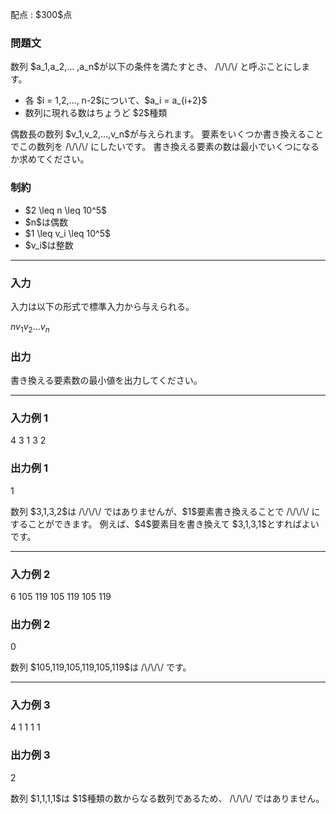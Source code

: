 
<div>

<span>

<span>

<p>
配点 : $300$点
</p>

<div>

<section>

### **問題文**

<p>
数列 $a_1,a_2,... ,a_n$が以下の条件を満たすとき、 /\/\/\/ と呼ぶことにします。
</p>

<ul>

<li>
各 $i = 1,2,..., n-2$について、$a_i = a_{i+2}$
</li>

<li>
数列に現れる数はちょうど $2$種類
</li>

</ul>

<p>
偶数長の数列 $v_1,v_2,...,v_n$が与えられます。
要素をいくつか書き換えることでこの数列を  /\/\/\/ にしたいです。
書き換える要素の数は最小でいくつになるか求めてください。
</p>

</section>

</div>

<div>

<section>

### **制約**

<ul>

<li>
$2 \leq n \leq 10^5$
</li>

<li>
$n$は偶数
</li>

<li>
$1 \leq v_i \leq 10^5$
</li>

<li>
$v_i$は整数
</li>

</ul>

</section>

</div>

---

<div>

<div>

<section>

### **入力**

<p>
入力は以下の形式で標準入力から与えられる。
</p>

<div>

$n$$v_1$$v_2$$...$$v_n$
</div>

</section>

</div>

<div>

<section>

### **出力**

<p>
書き換える要素数の最小値を出力してください。
</p>

</section>

</div>

</div>

---

<div>

<section>

### **入力例 1**

<div>

4
3 1 3 2

</div>

</section>

</div>

<div>

<section>

### **出力例 1**

<div>

1

</div>

<p>
数列 $3,1,3,2$は /\/\/\/ ではありませんが、$1$要素書き換えることで /\/\/\/ にすることができます。
例えば、$4$要素目を書き換えて $3,1,3,1$とすればよいです。
</p>

</section>

</div>

---

<div>

<section>

### **入力例 2**

<div>

6
105 119 105 119 105 119

</div>

</section>

</div>

<div>

<section>

### **出力例 2**

<div>

0

</div>

<p>
数列 $105,119,105,119,105,119$は /\/\/\/ です。
</p>

</section>

</div>

---

<div>

<section>

### **入力例 3**

<div>

4
1 1 1 1

</div>

</section>

</div>

<div>

<section>

### **出力例 3**

<div>

2

</div>

<p>
数列 $1,1,1,1$は $1$種類の数からなる数列であるため、 /\/\/\/ ではありません。
</p>

</section>

</div>

</span>

</span>

</div>
